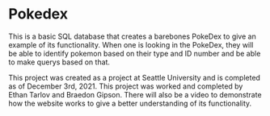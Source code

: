 # Pokedex
This is a basic SQL database that creates a barebones PokeDex to give an example of its functionality. 
When one is looking in the PokeDex, they will be able to identify pokemon based on their type and ID number and be able to make querys based on that. 


This project was created as a project at Seattle University and is completed as of December 3rd, 2021.
This project was worked and completed by Ethan Tarlov and Braedon Gipson.
There will also be a video to demonstrate how the website works to give a better understanding of its functionality.
